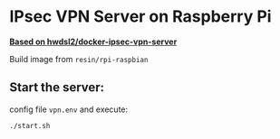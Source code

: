# IPsec VPN Server on Raspberry Pi

[**Based on hwdsl2/docker-ipsec-vpn-server**](https://github.com/hwdsl2/docker-ipsec-vpn-server)

Build image from `resin/rpi-raspbian`

## Start the server:

config file `vpn.env` and execute:
 
```
./start.sh
```

